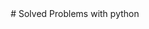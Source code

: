 <img src="https://em-content.zobj.net/source/google/387/man-technologist-light-skin-tone_1f468-1f3fb-200d-1f4bb.png" width="9"/>
# Solved Problems with python 
